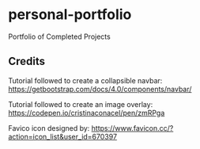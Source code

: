 # personal-portfolio
Portfolio of Completed Projects




## Credits
Tutorial followed to create a collapsible navbar: https://getbootstrap.com/docs/4.0/components/navbar/

Tutorial followed to create an image overlay: https://codepen.io/cristinaconacel/pen/zmRPga

Favico icon designed by: https://www.favicon.cc/?action=icon_list&user_id=670397
